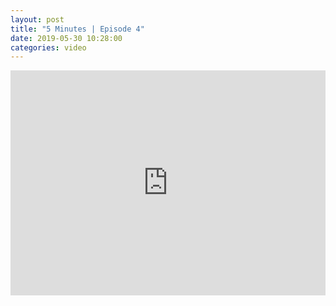 ```yaml
---
layout: post		
title: "5 Minutes | Episode 4"		
date: 2019-05-30 10:28:00		
categories: video
---
```


<iframe src="https://player.vimeo.com/video/339876646" width="100%" height="360" frameborder="0" allow="autoplay; fullscreen" allowfullscreen></iframe>